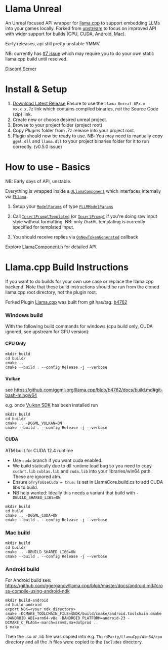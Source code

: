 # Llama Unreal

An Unreal focused API wrapper for [llama.cpp](https://github.com/ggml-org/llama.cpp) to support embedding LLMs into your games locally. Forked from [upstream](https://github.com/mika314/UELlama) to focus on improved API with wider support for builds (CPU, CUDA, Android, Mac).

Early releases, api still pretty unstable YMMV.

NB: currently has [#7 issue](https://github.com/getnamo/Llama-Unreal/issues/7) which may require you to do your own static llama.cpp build until resolved.

[Discord Server](https://discord.gg/qfJUyxaW4s)

# Install & Setup

1. [Download Latest Release](https://github.com/getnamo/Llama-Unreal/releases) Ensure to use the `Llama-Unreal-UEx.x-vx.x.x.7z` link which contains compiled binaries, *not* the Source Code (zip) link.
2. Create new or choose desired unreal project.
3. Browse to your project folder (project root)
4. Copy *Plugins* folder from .7z release into your project root.
5. Plugin should now be ready to use.
NB: You may need to manually copy `ggml.dll` and `llama.dll` to your project binaries folder for it to run correctly. (v0.5.0 issue)

# How to use - Basics

NB: Early days of API, unstable.

Everything is wrapped inside a [`ULlamaComponent`](https://github.com/getnamo/Llama-Unreal/blob/5b149eabccd2832fb630bb08f0d9f0c14325ed82/Source/LlamaCore/Public/LlamaComponent.h#L237) which interfaces internally via [`FLlama`](https://github.com/getnamo/Llama-Unreal/blob/5b149eabccd2832fb630bb08f0d9f0c14325ed82/Source/LlamaCore/Private/LlamaComponent.cpp#L87).

1) Setup your [`ModelParams`](https://github.com/getnamo/Llama-Unreal/blob/5b149eabccd2832fb630bb08f0d9f0c14325ed82/Source/LlamaCore/Public/LlamaComponent.h#L273) of type [`FLLMModelParams`](https://github.com/getnamo/Llama-Unreal/blob/5b149eabccd2832fb630bb08f0d9f0c14325ed82/Source/LlamaCore/Public/LlamaComponent.h#L165) 

2) Call [`InsertPromptTemplated`](https://github.com/getnamo/Llama-Unreal/blob/5b149eabccd2832fb630bb08f0d9f0c14325ed82/Source/LlamaCore/Public/LlamaComponent.h#L307) (or [`InsertPrompt`](https://github.com/getnamo/Llama-Unreal/blob/5b149eabccd2832fb630bb08f0d9f0c14325ed82/Source/LlamaCore/Public/LlamaComponent.h#L290) if you're doing raw input style without formatting. NB: only `ChatML` templating is currently specified for templated input.

3) You should receive replies via [`OnNewTokenGenerated`](https://github.com/getnamo/Llama-Unreal/blob/5b149eabccd2832fb630bb08f0d9f0c14325ed82/Source/LlamaCore/Public/LlamaComponent.h#L252) callback

Explore [LlamaComponent.h](https://github.com/getnamo/Llama-Unreal/blob/main/Source/LlamaCore/Public/LlamaComponent.h) for detailed API.


# Llama.cpp Build Instructions

If you want to do builds for your own use case or replace the llama.cpp backend. Note that these build instructions should be run from the cloned llama.cpp root directory, not the plugin root.

Forked Plugin [Llama.cpp](https://github.com/ggml-org/llama.cpp) was built from git has/tag: [b4762](https://github.com/ggml-org/llama.cpp/tree/b4762)


### Windows build
With the following build commands for windows (cpu build only, CUDA ignored, see upstream for GPU version):

#### CPU Only

```
mkdir build
cd build/
cmake ..
cmake --build . --config Release -j --verbose
```
#### Vulkan

see https://github.com/ggml-org/llama.cpp/blob/b4762/docs/build.md#git-bash-mingw64

e.g. once [Vulkan SDK](https://vulkan.lunarg.com/sdk/home#windows) has been installed run

```
mkdir build
cd build/
cmake .. -DGGML_VULKAN=ON
cmake --build . --config Release -j --verbose
```

#### CUDA

ATM built for CUDA 12.4 runtime

- Use `cuda` branch if you want cuda enabled.
- We build statically due to dll runtime load bug so you need to copy `cudart.lib` `cublas.lib` and `cuda.lib` into your libraries/win64 path. These are ignored atm.
- Ensure `bTryToUseCuda = true;` is set in LlamaCore.build.cs to add CUDA libs to build.
- NB help wanted: Ideally this needs a variant that build with `-DBUILD_SHARED_LIBS=ON`

```
mkdir build
cd build
cmake .. -DGGML_CUDA=ON
cmake --build . --config Release -j --verbose
```

### Mac build

```
mkdir build
cd build/
cmake .. -DBUILD_SHARED_LIBS=ON
cmake --build . --config Release -j --verbose
```

### Android build

For Android build see: https://github.com/ggerganov/llama.cpp/blob/master/docs/android.md#cross-compile-using-android-ndk

```
mkdir build-android
cd build-android
export NDK=<your_ndk_directory>
cmake -DCMAKE_TOOLCHAIN_FILE=$NDK/build/cmake/android.toolchain.cmake -DANDROID_ABI=arm64-v8a -DANDROID_PLATFORM=android-23 -DCMAKE_C_FLAGS=-march=armv8.4a+dotprod ..
$ make
```

Then the .so or .lib file was copied into e.g. `ThirdParty/LlamaCpp/Win64/cpu` directory and all the .h files were copied to the `Includes` directory.
